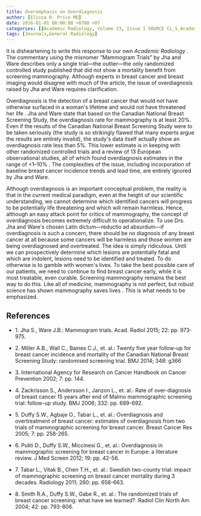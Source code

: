 ```yaml
---
title: Overemphasis on Overdiagnosis
author: [Elissa R. Price MD]
date: 2016-01-01 00:00:00 +0700 +07
categories: [{Academic Radiology, Volume 23, Issue 1 SOURCE CL_S_AcademicRadiologyVolume23Issue1 1}]
tags: [Journals,General Radiology]
---
```

It is disheartening to write this response to our own _Academic Radiology_ . The commentary using the misnomer “Mammogram Trials” by Jha and Ware describes only a single trial—the outlier—the only randomized controlled study published that did not show a mortality benefit from screening mammography. Although experts in breast cancer and breast imaging would disagree with much of the article, the issue of overdiagnosis raised by Jha and Ware requires clarification.

Overdiagnosis is the detection of a breast cancer that would not have otherwise surfaced in a woman's lifetime and would not have threatened her life . Jha and Ware state that based on the Canadian National Breast Screening Study, the overdiagnosis rate for mammography is at least 20%. Even if the results of the Canadian National Breast Screening Study were to be taken seriously (the study is so strikingly flawed that many experts argue the results are entirely invalid), the study's data itself actually show an overdiagnosis rate less than 5%. This lower estimate is in keeping with other randomized controlled trials and a review of 13 European observational studies, all of which found overdiagnosis estimates in the range of <1–10% . The complexities of the issue, including incorporation of baseline breast cancer incidence trends and lead time, are entirely ignored by Jha and Ware.

Although overdiagnosis is an important conceptual problem, the reality is that in the current medical paradigm, even at the height of our scientific understanding, we cannot determine which identified cancers will progress to be potentially life threatening and which will remain harmless. Hence, although an easy attack point for critics of mammography, the concept of overdiagnosis becomes extremely difficult to operationalize. To use Drs. Jha and Ware's chosen Latin dictum—reductio ad absurdum—if overdiagnosis is such a concern, there should be no diagnosis of any breast cancer at all because some cancers will be harmless and those women are being overdiagnosed and overtreated. The idea is simply ridiculous. Until we can prospectively determine which lesions are potentially fatal and which are indolent, lesions need to be identified and treated. To do otherwise is to gamble with women's lives. To take the best possible care of our patients, we need to continue to find breast cancer early, while it is most treatable, even curable. Screening mammography remains the best way to do this. Like all of medicine, mammography is not perfect, but robust science has shown mammography saves lives . _This_ is what needs to be emphasized.

## References

- 1\. Jha S., Ware J.B.: Mammogram trials. Acad. Radiol 2015; 22: pp. 973-975.


- 2\. Miller A.B., Wall C., Baines C.J., et. al.: Twenty five year follow-up for breast cancer incidence and mortality of the Canadian National Breast Screening Study: randomised screening trial. BMJ 2014; 348: g366


- 3\.  International Agency for Research on Cancer Handbook on Cancer Prevention 2002; 7: pp. 144.


- 4\. Zackrisson S., Andersson I., Janzon L., et. al.: Rate of over-diagnosis of breast cancer 15 years after end of Malmo mammographic screening trial: follow-up study. BMJ 2006; 332: pp. 689-692.


- 5\. Duffy S.W., Agbaje O., Tabar L., et. al.: Overdiagnosis and overtreatment of breast cancer: estimates of overdiagnosis from two trials of mammographic screening for breast cancer. Breast Cancer Res 2005; 7: pp. 258-265.


- 6\. Puliti D., Duffy S.W., Miccinesi G., et. al.: Overdiagnosis in mammographic screening for breast cancer in Europe: a literature review. J Med Screen 2012; 19: pp. 42-56.


- 7\. Tabar L., Vitak B., Chen T.H., et. al.: Swedish two-county trial: impact of mammographic screening on breast cancer mortality during 3 decades. Radiology 2011; 260: pp. 658-663.


- 8\. Smith R.A., Duffy S.W., Gabe R., et. al.: The randomized trials of breast cancer screening: what have we learned?. Radiol Clin North Am 2004; 42: pp. 793-806.